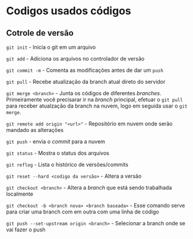 # Codigos usados códigos

## Cotrole de versão

`git init` - Inicia o git em um arquivo

`git add` - Adiciona os arquivos no controlador de versão

`git commit -m` - Comenta as modificações antes de dar um `push`

`git pull` - Recebe atualização da branch atual direto do servidor

`git merge <branch>` - Junta os códigos de diferentes _branches_. Primeiramente você precisarar ir na _branch_ principal, efetuar o `git pull` para receber atualzação da branch na nuvem, logo em seguida usar o `git merge`.

`git remote add origin "<url>"` - Repositório em nuvem onde serão mandado as alterações

`git push` - envia o _commit_ para a nuvem

`git status` - Mostra o status dos arquivos

`git reflog` - Lista o histórico de versões/commits

`git reset --hard <codigo da versão>` - Altera a versão

`git checkout <branch>` - Altera a _branch_ que está sendo trabalhada localmente

`git checkout -b <branch nova> <branch baseada>` - Esse comando serve para criar uma branch com em outra com uma linha de código

`git push --set-upstream origin <branch>` - Selecionar a branch onde se vai fazer o push
